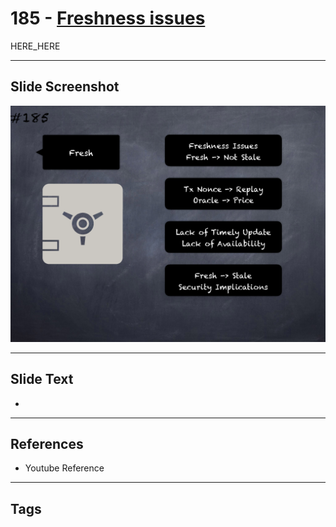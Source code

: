 # 185 - [Freshness issues](Freshness%20issues.md)

HERE_HERE

___
## Slide Screenshot
![0185.png](../images/pitfalls_and_best_practices201/185.png)
___
## Slide Text
- 
___
## References
- Youtube Reference
___
## Tags